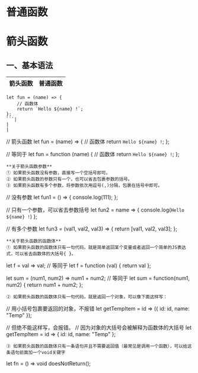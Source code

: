 # 普通函数
# 箭头函数
## 一、基本语法
箭头函数|普通函数
--|:--:
```
let fun = (name) => {
    // 函数体
    return `Hello ${name} !`;
};
```|
|
|
```
// 箭头函数
let fun = (name) => {
    // 函数体
    return `Hello ${name} !`;
};

// 等同于
let fun = function (name) {
    // 函数体
    return `Hello ${name} !`;
};
```
**关于箭头函数参数**
① 如果箭头函数没有参数，直接写一个空括号即可。
② 如果箭头函数的参数只有一个，也可以省去包裹参数的括号。
③ 如果箭头函数有多个参数，将参数依次用逗号(,)分隔，包裹在括号中即可。
```
// 没有参数
let fun1 = () => {
    console.log(111);
};

// 只有一个参数，可以省去参数括号
let fun2 = name => {
    console.log(`Hello ${name} !`)
};

// 有多个参数
let fun3 = (val1, val2, val3) => {
    return [val1, val2, val3];
};
```
**关于箭头函数的函数体**
① 如果箭头函数的函数体只有一句代码，就是简单返回某个变量或者返回一个简单的JS表达式，可以省去函数体的大括号{ }。
```
let f = val => val;
// 等同于
let f = function (val) { return val };

let sum = (num1, num2) => num1 + num2;
// 等同于
let sum = function(num1, num2) {
  return num1 + num2;
};
```
② 如果箭头函数的函数体只有一句代码，就是返回一个对象，可以像下面这样写：
```
// 用小括号包裹要返回的对象，不报错
let getTempItem = id => ({ id: id, name: "Temp" });

// 但绝不能这样写，会报错。
// 因为对象的大括号会被解释为函数体的大括号
let getTempItem = id => { id: id, name: "Temp" };
```
③ 如果箭头函数的函数体只有一条语句并且不需要返回值（最常见是调用一个函数），可以给这条语句前面加一个void关键字
```
let fn = () => void doesNotReturn();
```

